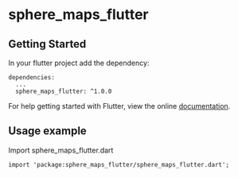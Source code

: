 # sphere_maps_flutter
## Getting Started 
In your flutter project add the dependency:
```
dependencies:
  ...
  sphere_maps_flutter: ^1.0.0
```
For help getting started with Flutter, view the online [documentation](https://flutter.io/).
## Usage example 
Import sphere_maps_flutter.dart
```
import 'package:sphere_maps_flutter/sphere_maps_flutter.dart';
```
